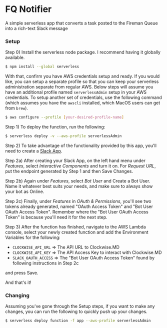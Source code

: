 # FQ Notifier
A simple serverless app that converts a task posted to the Fireman Queue into a rich-text Slack message

### Setup
Step 0) Install the serverless node package.  I recommend having it globally available.
```sh
$ npm install --global serverless
```

With that, confirm you have AWS credentials setup and ready.  If you would like, you can setup a separate
profile so that you can keep your serverless administration separate from regular AWS.  Below steps
will assume you have an additional profile named `serverlessAdmin` setup in your AWS credentials.  To setup
another set of credentials, use the following command (which assumes you have the `awscli` installed, which
MacOS users can get from `brew`).
```sh
$ aws configure --profile [your-desired-profile-name]
```

Step 1) To deploy the function, run the following:
```sh
$ serverless deploy -v --aws-profile serverlessAdmin
```

Step 2) To take advantage of the functionality provided by this app, you'll need to create
a [Slack App](https://api.slack.com/apps).

Step 2a) After creating your Slack App, on the left hand menu under *Features*, select _Interactive Components_
and turn it on. For _Request URL_, put the endpoint generated by Step 1 and then Save Changes.

Step 2b) Again under *Features*, select _Bot User_ and Create a Bot User.  Name it whatever best suits your needs,
and make sure to always show your bot as Online.

Step 2c) Finally, under *Features* in _OAuth & Permissions_, you'll see two tokens already generated, named
"OAuth Access Token" and "Bot User OAuth Access Token".  Remember where the "Bot User OAuth Access Token" is
because you'll need it for the next step.

Step 3) After the function has finished, navigate to the AWS Lambda console, select your newly created
function and add the Environment Variables for the following:
- `CLOCKWISE_API_URL` => The API URL to Clockwise.MD
- `CLOCKWISE_API_KEY` => The API Access Key to interact with Clockwise.MD
- `SLACK_OAUTH_ACCESS` => The "Bot User OAuth Access Token" found by following instructions in Step 2c

and press Save.

And that's it!

### Changing
Assuming you've gone through the Setup steps, if you want to make any changes, you can run the following
to quickly push up your changes.
```sh
$ serverless deploy function -f app --aws-profile serverlessAdmin
```

